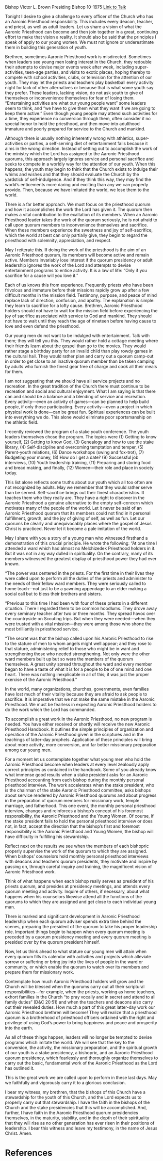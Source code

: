 Bishop Victor L. Brown
Presiding Bishop
10-1975
[Link to Talk](https://www.churchofjesuschrist.org/study/general-conference/1975/10/the-vision-of-the-aaronic-priesthood?lang=eng)

Tonight I desire to give a challenge to every officer of the Church who has an Aaronic Priesthood responsibility. This includes every deacon, teacher, and priest, as well as adult leaders. Let us share a vision of what the Aaronic Priesthood can become and then join together in a great, continuing effort to make that vision a reality. It should also be said that the principles I speak of apply to our young women. We must not ignore or underestimate them in building this generation of youth.

Brethren, sometimes Aaronic Priesthood work is misdirected. Sometimes when leaders see young men losing interest in the Church, they redouble their attempts to devise major events week after week, including super-activities, teen-age parties, and visits to exotic places, hoping thereby to compete with school activities, clubs, or television for the attention of our youth. They may let the priests and teachers play basketball every activity night for lack of other alternatives or because that is what some youth say they prefer. These leaders, lacking vision, do not ask youth to give of themselves or inconvenience themselves for fear of losing them. “Entertaining activities are what our young people want” some leaders seem to think, and “we have to give them what they want if we are going to keep them active.” Even though young people may attend such activities for a time, they experience no conversion through them, often consider it no special honor to hold the priesthood, and then move into adulthood immature and poorly prepared for service to the Church and mankind.

Although there is usually nothing inherently wrong with athletics, super-activities or parties, a self-serving diet of entertainment fails because it aims in the wrong direction. Instead of setting out to accomplish the work of the ministry which the Lord has assigned to the Aaronic Priesthood quorums, this approach largely ignores service and personal sacrifice and seeks to compete in a worldly way for the attention of our youth. When this happens, the youth may begin to think that the Church exists to indulge their whims and wishes and that they should evaluate the Church by the yardstick of self-indulgence. And if they think this way, they may find the world’s enticements more daring and exciting than any we can properly provide. Then, because we have imitated the world, we lose them to the world.

There is a far better approach. We must focus on the priesthood quorum and how it accomplishes the work the Lord has given it. The quorum then makes a vital contribution to the exaltation of its members. When an Aaronic Priesthood leader takes the work of the quorum seriously, he is not afraid to call upon quorum members to inconvenience themselves and sacrifice. When these members experience the sweetness and joy of self-sacrifice, which the world at best can only partially give, they begin to regard the priesthood with solemnity, appreciation, and respect.

May I reiterate this. If doing the work of the priesthood is the aim of an Aaronic Priesthood quorum, its members will become active and remain active. Members invariably lose interest if the quorum presidency or adult leadership ignores the work of the Lord and attempts to devise entertainment programs to entice activity. It is a law of life: “Only if you sacrifice for a cause will you love it.”

Each of us knows this from experience. Frequently priests who have been frivolous and immature before their missions rapidly grow up after a few difficult months in the mission field. Testimony, purpose, and peace of mind replace lack of direction, confusion, and apathy. The explanation is simple: they learn to sacrifice for a lofty cause. Brethren, Aaronic Priesthood holders should not have to wait for the mission field before experiencing the joy of sacrifice associated with service to God and mankind. They should not have to wait until they reach the age of nineteen before having cause to love and even defend the priesthood.

Our young men do not want to be indulged with entertainment. Talk with them; they will tell you this. They would rather hold a cottage meeting where their friends learn about the gospel than go to the movies. They would rather stage a birthday party for an invalid child than play rowdy games in the cultural hall. They would rather plan and carry out a quorum camp-out in order to get close to an inactive quorum member than be taken camping by adults who furnish the finest gear free of charge and cook all their meals for them.

I am not suggesting that we should have all service projects and no recreation. In the great tradition of the Church there must continue to be recreation and social and cultural enjoyment. What I am saying is that there can and should be a balance and a blending of service and recreation. Every activity—even an activity of games—can be planned to help build people, if only those participating. Every activity—even a project in which physical work is done—can be great fun. Spiritual experiences can be built into everything we do. This alone would eliminate poor sportsmanship on the athletic field.

I recently reviewed the program of a stake youth conference. The youth leaders themselves chose the program. The topics were (1) Getting to know yourself, (2) Getting to know God, (3) Genealogy and how to use the stake library, (4) Self-discipline and overcoming temptation and temper, (5) Parent-youth relations, (6) Dance workshops (swing and fox-trot), (7) Budgeting your money, (8) How do I get a date? (9) Successful job interviews, (10) Youth leadership training, (11) Preparing and storing food and bread making, and finally, (12) Women—their role and place in society today.

This list alone reflects some truths about our youth which all too often are not recognized by adults. May we remember that they would rather serve than be served. Self-sacrifice brings out their finest characteristics. It teaches them who they really are. They have a right to discover in the Aaronic Priesthood a genuine alternative to the empty self-concern which motivates many of the people of the world. Let it never be said of an Aaronic Priesthood quorum that its members could not find in it personal fulfillment, growth, and the joy of giving of self, as well as fun. Let our quorums be clearly and unequivocably places where the gospel of Jesus Christ is practiced. Never let it become a pale imitation of the world.

May I share with you a story of a young man who witnessed firsthand a demonstration of this crucial principle. He wrote the following: “At one time I attended a ward which had almost no Melchizedek Priesthood holders in it. But it was not in any way dulled in spirituality. On the contrary, many of its members witnessed the greatest display of priesthood power they had ever known.

“The power was centered in the priests. For the first time in their lives they were called upon to perform all the duties of the priests and administer to the needs of their fellow ward members. They were seriously called to home teach—not just to be a yawning appendage to an elder making a social call but to bless their brothers and sisters.

“Previous to this time I had been with four of these priests in a different situation. There I regarded them to be common hoodlums. They drove away every seminary teacher after two or three months. They spread havoc over the countryside on Scouting trips. But when they were needed—when they were trusted with a vital mission—they were among those who shone the most brilliantly in priesthood service.

“The secret was that the bishop called upon his Aaronic Priesthood to rise to the stature of men to whom angels might well appear; and they rose to that stature, administering relief to those who might be in want and strengthening those who needed strengthening. Not only were the other ward members built up but so were the members of the quorum themselves. A great unity spread throughout the ward and every member began to have a taste of what it is for a people to be of one mind and one heart. There was nothing inexplicable in all of this; it was just the proper exercise of the Aaronic Priesthood.”

In the world, many organizations, churches, governments, even families have lost much of their vitality because they are afraid to ask people to sacrifice. It is imperative that we not make the same mistake in the Aaronic Priesthood. We must be fearless in expecting Aaronic Priesthood holders to do the work which the Lord has commanded.

To accomplish a great work in the Aaronic Priesthood, no new program is needed. You have either received or shortly will receive the new Aaronic Priesthood Handbook. It outlines the simple principles of organization and operation of the Aaronic Priesthood given in the scriptures and in the teachings of latter-day prophets. Application of these principles will bring about more activity, more conversion, and far better missionary preparation among our young men.

For a moment let us contemplate together what young men who hold the Aaronic Priesthood become when leaders at every level zealously apply correct principles as contained in the handbook. Some of you already know what immense good results when a stake president asks for an Aaronic Priesthood accounting from each bishop during the monthly personal priesthood interview. The work accelerates when the stake president, who is the chairman of the stake Aaronic Priesthood committee, asks bishops about service rendered by Aaronic Priesthood quorums and about progress in the preparation of quorum members for missionary work, temple marriage, and fatherhood. This one event, the monthly personal priesthood interview, changes and reinforces a bishop’s concept of his foremost responsibility, the Aaronic Priesthood and the Young Women. Of course, if the stake president fails to hold the personal priesthood interview or does not, in fact, accept the direction that the bishop’s first and foremost responsibility is the Aaronic Priesthood and Young Women, the bishop will have difficulty in fulfilling his stewardship.

Reflect next on the results we see when the members of each bishopric properly supervise the work of the quorum to which they are assigned. When bishops’ counselors hold monthly personal priesthood interviews with deacons and teachers quorum presidents, they motivate and inspire by passing on, through careful inquiry and training, the magnificent vision of Aaronic Priesthood work.

Think of what happens when each bishop really serves as president of his priests quorum, and presides at presidency meetings, and attends every quorum meeting and activity. Inquire of others, if necessary, about what happens when his counselors likewise attend all the functions of the quorums to which they are assigned and get close to each individual young man.

There is marked and significant development in Aaronic Priesthood leadership when each quorum adviser spends extra time behind the scenes, preparing the president of the quorum to take his proper leadership role. Important things begin to happen when every quorum meeting is preceded by a quorum presidency meeting and every quorum meeting is presided over by the quorum president himself.

Now, let us think ahead to what stature our young men will attain when every quorum fills its calendar with activities and projects which alleviate sorrow or suffering or bring joy into the lives of people in the ward or community, or which enable the quorum to watch over its members and prepare them for missionary work.

Contemplate how much Aaronic Priesthood holders will grow and the Church will be blessed when the quorums carry out all their scriptural responsibilities—for example, when the priests, working as home teachers, exhort families in the Church “to pray vocally and in secret and attend to all family duties” (D&C 20:51) and when the teachers and deacons also carry out their revealed duties. How much a part of this great latter-day work our Aaronic Priesthood brethren will become! They will realize that a priesthood quorum is a brotherhood of priesthood officers ordained with the right and privilege of using God’s power to bring happiness and peace and prosperity into the earth.

As all of these things happen, leaders will no longer be tempted to devise programs which imitate the world. We will see that the key to the conversion, the activity, the missionary preparation, and the spiritual growth of our youth is a stake presidency, a bishopric, and an Aaronic Priesthood quorum presidency, which fearlessly and thoroughly organize themselves to carry out the basic, fundamental work of the Aaronic Priesthood as the Lord has outlined it.

This is the great work we are called upon to perform in these last days. May we faithfully and vigorously carry it to a glorious conclusion.

I bear my witness, my brethren, that the bishops of this Church have a stewardship for the youth of this Church, and the Lord expects us to properly carry out that stewardship. I have the faith in the bishops of the Church and the stake presidencies that this will be accomplished. And, further, I have faith in the Aaronic Priesthood quorum presidencies themselves, in the maturity, stability, and in the depth of their spirituality that they will rise as no other generation has ever risen in their positions of leadership. I bear this witness and leave my testimony, in the name of Jesus Christ. Amen.

# References
